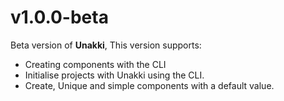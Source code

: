 # v1.0.0-beta

Beta version of **Unakki**, This version supports:
- Creating components with the CLI
- Initialise projects with Unakki using the CLI.
- Create, Unique and simple components with a default value.